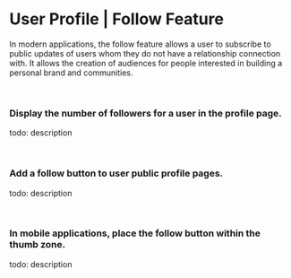# User Profile | Follow Feature

In modern applications, the follow feature allows a user to subscribe to public updates of users whom they do not have a relationship connection with. It allows the
creation of audiences for people interested in building a personal brand and communities.

<br>


### Display the number of followers for a user in the profile page.

todo: description

<br>


### Add a follow button to user public profile pages.

todo: description

<br>


### In mobile applications, place the follow button within the thumb zone.

todo: description

<br>

